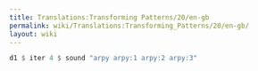 ```yaml
---
title: Translations:Transforming Patterns/20/en-gb
permalink: wiki/Translations:Transforming_Patterns/20/en-gb/
layout: wiki
---
```


``` haskell
d1 $ iter 4 $ sound "arpy arpy:1 arpy:2 arpy:3"
```
